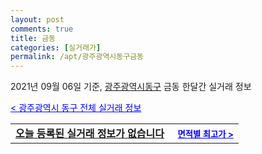 ```yaml
---
layout: post
comments: true
title: 금동
categories: [실거래가]
permalink: /apt/광주광역시동구금동
---
```


2021년 09월 06일 기준, <a href="/apt/광주광역시동구">광주광역시동구</a> 금동 한달간 실거래 정보

<a style="color: blue;" href="/apt/광주광역시동구">< 광주광역시 동구 전체 실거래 정보</a>
<!---- start ---->
<table>
  <tr>
    <td colspan="4" style="font-weight: bold;"><a href="/apt/광주광역시동구금동{name_without_space}">오늘 등록된 실거래 정보가 없습니다</a> &nbsp;&nbsp;&nbsp; <a style="color: blue; font-size: smaller;" href="/apt/광주광역시동구금동{name_without_space}">면적별 최고가 ></a></td>
  </tr>
    
</table>
<!---- end ---->
    